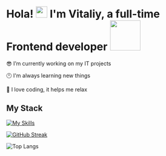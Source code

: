 # <div>Hola! <img src="https://emojis.slackmojis.com/emojis/images/1531849430/4246/blob-sunglasses.gif?1531849430" width="30"/> I'm Vitaliy, a full-time Frontend developer <img src="https://media.giphy.com/media/WUlplcMpOCEmTGBtBW/giphy.gif" width="80">


😎 I’m currently working on my IT projects

🕛 I'm always learning new things  

🌲 I love coding, it helps me relax  
</div>  
  
## <div>My Stack</div>  

[![My Skills](https://skillicons.dev/icons?i=html,css,scss,tailwind,bootstrap,js,ts,react,redux,next,jest,vite,webpack,gulp,figma,git,bun,npm,netlify,vercel,supabase,prisma,vscode,windows&)](https://skillicons.dev)

[![GitHub Streak](http://github-readme-streak-stats.herokuapp.com?user=VitaliyLF&theme=transparent&hide_border=true)](https://git.io/streak-stats)


![Top Langs](https://github-readme-stats.vercel.app/api/top-langs/?username=VitaliyLF&hide_progress=false)

